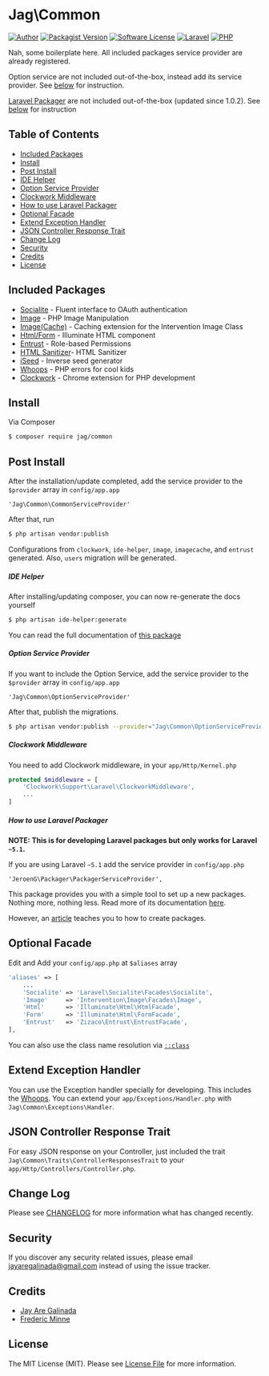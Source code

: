 # Jag\Common

[![Author](http://img.shields.io/badge/author-@jayaregalinada-blue.svg?style=flat-square)](https://github.com/jayaregalinada)
[![Packagist Version](https://img.shields.io/packagist/v/jag/common.svg?style=flat-square)](https://packagist.org/packages/jag/common)
[![Software License](https://img.shields.io/badge/license-MIT-brightgreen.svg?style=flat-square)](LICENSE.md)
[![Laravel](http://img.shields.io/badge/Laravel-~5-orange.svg?style=flat-square)](http://laravel.com)
[![PHP](https://img.shields.io/badge/PHP-~5.5-blue.svg?style=flat-square)](http://php.net)

Nah, some boilerplate here. All included packages service provider are already registered.

Option service are not included out-of-the-box, instead add its service provider. See [below](#option-service-provider) for instruction.

[Laravel Packager](https://github.com/Jeroen-G/laravel-packager) are not included out-of-the-box (updated since 1.0.2). See [below](#how-to-use-laravel-packager) for instruction

## Table of Contents

- [Included Packages](#included-packages)
- [Install](#install)
- [Post Install](#post-install)
 - [IDE Helper](#ide-helper)
 - [Option Service Provider](#option-service-provider)
 - [Clockwork Middleware](#clockwork-middleware)
 - [How to use Laravel Packager](#how-to-use-laravel-packager)
- [Optional Facade](#optional-facade)
- [Extend Exception Handler](#extend-exception-handler)
- [JSON Controller Response Trait](#json-controller-response-trait)
- [Change Log](#change-log)
- [Security](#security)
- [Credits](#credits)
- [License](#license)

## Included Packages

- [Socialite](https://github.com/laravel/socialite) - Fluent interface to OAuth authentication
- [Image](https://github.com/Intervention/image) - PHP Image Manipulation
- [Image(Cache)](https://github.com/Intervention/imagecache) - Caching extension for the Intervention Image Class
- [Html/Form](https://github.com/illuminate/html) - Illuminate HTML component
- [Entrust](https://github.com/Zizaco/entrust) - Role-based Permissions
- [HTML Sanitizer](mailto:zefredz@gmail.com)- HTML Sanitizer
- [iSeed](https://github.com/orangehill/iseed) - Inverse seed generator
- [Whoops](https://github.com/filp/whoops) - PHP errors for cool kids
- [Clockwork](https://github.com/itsgoingd/clockwork) - Chrome extension for PHP development


## Install

Via Composer

``` bash
$ composer require jag/common
```

## Post Install

After the installation/update completed, add the service provider to the `$provider` array in `config/app.app`

```
'Jag\Common\CommonServiceProvider'
```

After that, run

``` bash
$ php artisan vendor:publish
```

Configurations from `clockwork`, `ide-helper`, `image`, `imagecache`, and `entrust` generated. Also, `users` migration will be generated.

##### IDE Helper

After installing/updating composer, you can now re-generate the docs yourself

``` bash
$ php artisan ide-helper:generate
```

You can read the full documentation of [this package](https://github.com/barryvdh/laravel-ide-helper)

##### Option Service Provider

If you want to include the Option Service, add the service provider to the `$provider` array in `config/app.app`

```
'Jag\Common\OptionServiceProvider'
```

After that, publish the migrations.

``` bash
$ php artisan vendor:publish --provider="Jag\Common\OptionServiceProvider"
```

##### Clockwork Middleware

You need to add Clockwork middleware, in your `app/Http/Kernel.php`

``` php
protected $middleware = [
    'Clockwork\Support\Laravel\ClockworkMiddleware',
    ...
]
```

##### How to use Laravel Packager

__NOTE: This is for developing Laravel packages but only works for Laravel `~5.1`.__

If you are using Laravel `~5.1` add the service provider in `config/app.php`

```
'JeroenG\Packager\PackagerServiceProvider',
```

This package provides you with a simple tool to set up a new packages. Nothing more, nothing less. Read more of its documentation [here](https://github.com/Jeroen-G/laravel-packager).

However, an [article](https://medium.com/@tabacitu/creating-laravel-5-packages-for-dummies-ec6a4ded2e93) teaches you to how to create packages.


## Optional Facade

Edit and Add your `config/app.php` at `$aliases` array
``` php
'aliases' => [
    ...
    'Socialite' => 'Laravel\Socialite\Facades\Socialite',
    'Image'     => 'Intervention\Image\Facades\Image',
    'Html'      => 'Illuminate\Html\HtmlFacade',
    'Form'      => 'Illuminate\Html\FormFacade',
    'Entrust'   => 'Zizaco\Entrust\EntrustFacade',
],
```
You can also use the class name resolution via [`::class`](http://php.net/manual/en/language.oop5.basic.php#language.oop5.basic.class.class)

## Extend Exception Handler

You can use the Exception handler specially for developing. This includes the [Whoops](https://github.com/filp/whoops). You can extend your `app/Exceptions/Handler.php` with `Jag\Common\Exceptions\Handler`.

## JSON Controller Response Trait

For easy JSON response on your Controller, just included the trait `Jag\Common\Traits\ControllerResponsesTrait` to your `app/Http/Controllers/Controller.php`.

## Change Log

Please see [CHANGELOG](CHANGELOG.md) for more information what has changed recently.

## Security

If you discover any security related issues, please email jayaregalinada@gmail.com instead of using the issue tracker.

## Credits

- [Jay Are Galinada](https://github.com/jayaregalinada)
- [Frederic Minne](zefredz@gmail.com)


## License

The MIT License (MIT). Please see [License File](LICENSE.md) for more information.

